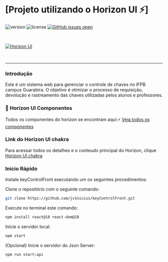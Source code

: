 # [Projeto utilizando o Horizon UI ⚡️]

![version](https://img.shields.io/badge/version-3.0.0-brightgreen.svg)
![license](https://img.shields.io/badge/license-MIT-blue.svg)
[![GitHub issues open](https://img.shields.io/github/issues/horizon-ui/horizon-ui-chakra.svg?maxAge=2592000)](https://github.com/horizon-ui/horizon-ui-chakra/issues?q=is%3Aopen+is%3Aissue)

<p>&nbsp;</p>

[<img alt="Horizon UI" src="https://i.ibb.co/fdyTwz1/introduction-image-2.png" /> ](https://github.com/horizon-ui/horizon-ui-chakra)

<p>&nbsp;</p>


---

### Introdução

Este é um sistema web para gerenciar o controle de chaves no IFPB campus Guarabira. O objetivo é otimizar o processo de requisição, devolução e rastreamento das chaves utilizadas pelos alunos e professores.


### 🎉 Horizon UI Componentes

Todos os componentes do horizon se encontram aqui:⚡️
<a href="https://horizon-ui.com/components/?ref=readme-horizon" target="_blank">Veja todos os componentes</a>

### Link do Horizon UI chakra

Para acessar todos os detalhes e o conteudo principal do Horizon, clique <a href="https://github.com/horizon-ui/horizon-ui-chakra" target="_blank">Horizon UI chakra</a>

### Início Rápido

Instale keyControlFront executando um os seguintes procedimentos:

Clone o repositório com o seguinte comando:

```bash
git clone https://github.com/jv1nicius/keyControlFront.git
```

Execute no terminal este comando:

```bash
npm install react@18 react-dom@18
```
Inicie o servidor local:

```bash
npm start
```
(Opcional) Inicie o servidor do Json Server:
```bash
npm run start:api
```
